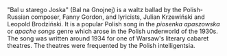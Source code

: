"Bal u starego Joska" (Bal na Gnojnej) is a waltz ballad by the Polish-Russian composer, Fanny Gordon, and lyricists, Julian Krzewiński and Leopold Brodziński. It is a popular Polish song in the _piosenka apaszowska_ or _apache songs_ genre which arose in the Polish underworld of the 1930s. The song was written around 1934 for one of Warsaw's literary cabaret theatres. The theatres were frequented by the Polish intelligentsia.
